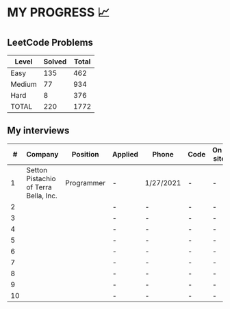 # MY PROGRESS 📈

## LeetCode Problems

| Level  | Solved | Total |
|--------|--------|-------|
| Easy   |    135 |   462 |
| Medium |     77 |   934 |
| Hard   |      8 |   376 |
| TOTAL  |    220 |  1772 |

## My interviews

| #  | Company                               | Position                 | Applied | Phone     | Code | On-site | Offer |
|----|---------------------------------------|--------------------------|---------|-----------|------|---------|-------|
| 1  | Setton Pistachio of Terra Bella, Inc. | Programmer               | -       | 1/27/2021 | -    | -       | -     |
| 2  |                                       |                          | -       | -         | -    | -       | -     |
| 3  |                                       |                          | -       | -         | -    | -       | -     |
| 4  |                                       |                          | -       | -         | -    | -       | -     |
| 5  |                                       |                          | -       | -         | -    | -       | -     |
| 6  |                                       |                          | -       | -         | -    | -       | -     |
| 7  |                                       |                          | -       | -         | -    | -       | -     |
| 8  |                                       |                          | -       | -         | -    | -       | -     |
| 9  |                                       |                          | -       | -         | -    | -       | -     |
| 10 |                                       |                          | -       | -         | -    | -       | -     |

